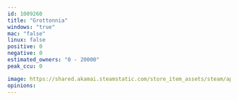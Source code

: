 ```yaml
---
id: 1009260
title: "Grottonnia"
windows: "true"
mac: "false"
linux: false
positive: 0
negative: 0
estimated_owners: "0 - 20000"
peak_ccu: 0

image: https://shared.akamai.steamstatic.com/store_item_assets/steam/apps/1009260/header.jpg?t=1636800400
opinions:
---
```

